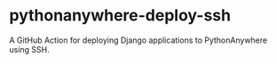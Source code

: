 # pythonanywhere-deploy-ssh
A GitHub Action for deploying Django applications to PythonAnywhere using SSH.
